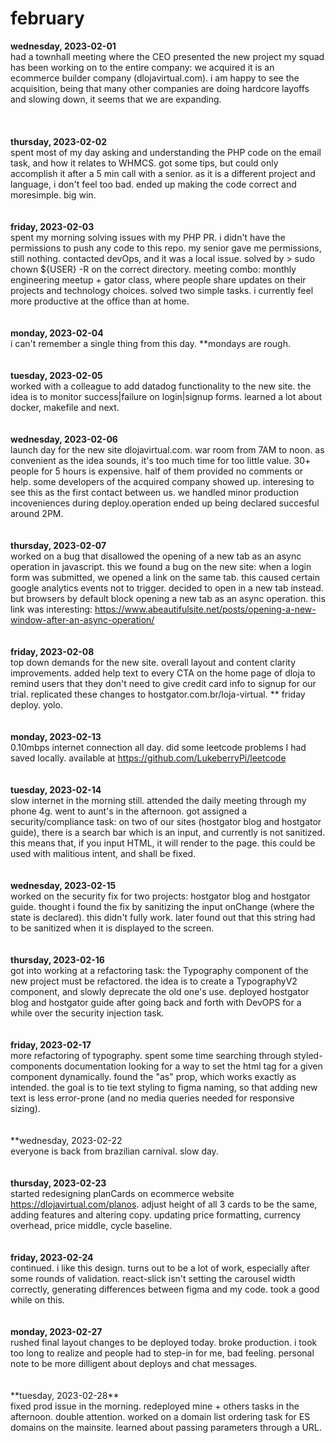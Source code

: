 # february

**wednesday, 2023-02-01**
<br>
had a townhall meeting where the CEO presented the new project my squad has been working on to the entire company: we acquired it is an ecommerce builder company (dlojavirtual.com). i am happy to see the acquisition, being that many other companies are doing hardcore layoffs and slowing down, it seems that we are expanding.  
<br>
<br>
<br>
**thursday, 2023-02-02**
<br>
spent most of my day asking and understanding the PHP code on the email task, and how it relates to WHMCS. got some tips, but could only accomplish it after a 5 min call with a senior. as it is a different project and language, i don't feel too bad. ended up making the code correct and moresimple. big win.
<br>
<br>
<br>
**friday, 2023-02-03**
<br>
spent my morning solving issues with my PHP PR. i didn't have the permissions to push any code to this repo. my senior gave me permissions, still nothing. contacted devOps, and it was a local issue. solved by > sudo chown ${USER} -R on the correct directory. meeting combo: monthly engineering meetup + gator class, where people share updates on their projects and technology choices. solved two simple tasks. i currently feel more productive at the office than at home.
<br>
<br>
<br>
**monday, 2023-02-04**
<br>
i can't remember a single thing from this day. **mondays are rough.
<br>
<br>
<br>
**tuesday, 2023-02-05**
<br>
worked with a colleague to add datadog functionality to the new site. the idea is to monitor success|failure on login|signup forms. learned a lot about docker, makefile and next.
<br>
<br>
<br>
**wednesday, 2023-02-06**
<br>
launch day for the new site dlojavirtual.com. war room from 7AM to noon. as convenient as the idea sounds, it's too much time for too little value. 30+ people for 5 hours is expensive. half of them provided no comments or help. some developers of the acquired company showed up. interesing to see this as the first contact between us. we handled minor production incoveniences during deploy.operation ended up being declared succesful around 2PM.
<br>
<br>
<br>
**thursday, 2023-02-07**
<br>
worked on a bug that disallowed the opening of a new tab as an async operation in javascript. this we found a bug on the new site: when a login form was submitted, we opened a link on the same tab. this caused certain google analytics events not to trigger. decided to open in a new tab instead. but browsers by default block opening a new tab as an async operation. this link was interesting: https://www.abeautifulsite.net/posts/opening-a-new-window-after-an-async-operation/
<br>
<br>
<br>
**friday, 2023-02-08**
<br>
top down demands for the new site. overall layout and content clarity improvements. added help text to every CTA on the home page of dloja to remind users that they don't need to give credit card info to signup for our trial. replicated these changes to hostgator.com.br/loja-virtual. ** friday deploy. yolo.
<br>
<br>
<br>
**monday, 2023-02-13**
<br>
0.10mbps internet connection all day. did some leetcode problems I had saved locally. available at https://github.com/LukeberryPi/leetcode
<br>
<br>
<br>
**tuesday, 2023-02-14**
<br>
slow internet in the morning still. attended the daily meeting through my phone 4g. went to aunt's in the afternoon. got assigned a security/compliance task: on two of our sites (hostgator blog and hostgator guide), there is a search bar which is an input, and currently is not sanitized. this means that, if you input HTML, it will render to the page. this could be used with malitious intent, and shall be fixed.
<br>
<br>
<br>
**wednesday, 2023-02-15**
<br>
worked on the security fix for two projects: hostgator blog and hostgator guide. thought i found the fix by sanitizing the input onChange (where the state is declared). this didn't fully work. later found out that this string had to be sanitized when it is displayed to the screen.
<br>
<br>
<br>
**thursday, 2023-02-16**
<br>
got into working at a refactoring task: the Typography component of the new project must be refactored. the idea is to create a TypographyV2 component, and slowly deprecate the old one's use. deployed hostgator blog and hostgator guide after going back and forth with DevOPS for a while over the security injection task.
<br>
<br>
<br>
**friday, 2023-02-17**
<br>
more refactoring of typography. spent some time searching through styled-components documentation looking for a way to set the html tag for a given component dynamically. found the "as" prop, which works exactly as intended. the goal is to tie text styling to figma naming, so that adding new text is less error-prone (and no media queries needed for responsive sizing).
<br>
<br>
<br>
**wednesday, 2023-02-22
<br>
everyone is back from brazilian carnival. slow day.
<br>
<br>
<br>
**thursday, 2023-02-23**
<br>
started redesigning planCards on ecommerce website https://dlojavirtual.com/planos. adjust height of all 3 cards to be the same, adding features and altering copy. updating price formatting, currency overhead, price middle, cycle baseline.
<br>
<br>
<br>
**friday, 2023-02-24**
<br>
continued. i like this design. turns out to be a lot of work, especially after some rounds of validation. react-slick isn't setting the carousel width correctly, generating differences between figma and my code. took a good while on this.
<br>
<br>
<br>
**monday, 2023-02-27**
<br>
rushed final layout changes to be deployed today. broke production. i took too long to realize and people had to step-in for me, bad feeling. personal note to be more dilligent about deploys and chat messages.
<br>
<br>
<br>
**tuesday, 2023-02-28\*\*
<br>
fixed prod issue in the morning. redeployed mine + others tasks in the afternoon. double attention. worked on a domain list ordering task for ES domains on the mainsite. learned about passing parameters through a URL.
<br>
<br>
<br>
